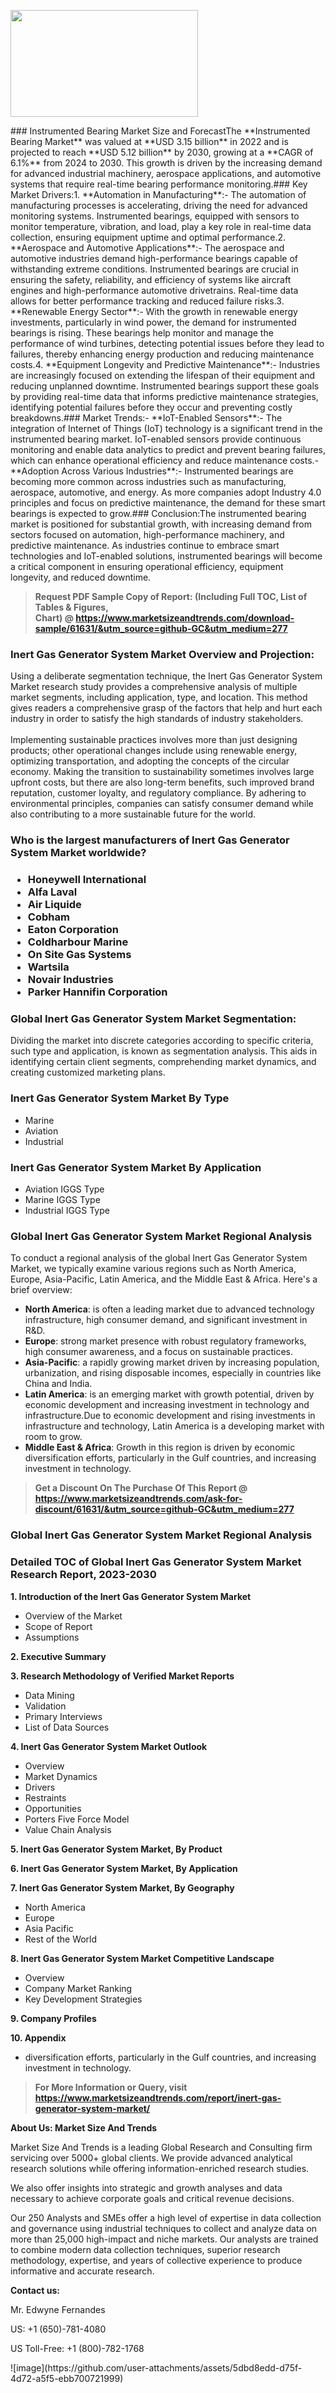 <p><img class="alignnone size-medium wp-image-20088" src="https://ffe5etoiles.com/wp-content/uploads/2024/12/MST1-300x171.png" alt="" width="300" height="171" /></p>### Instrumented Bearing Market Size and ForecastThe **Instrumented Bearing Market** was valued at **USD 3.15 billion** in 2022 and is projected to reach **USD 5.12 billion** by 2030, growing at a **CAGR of 6.1%** from 2024 to 2030. This growth is driven by the increasing demand for advanced industrial machinery, aerospace applications, and automotive systems that require real-time bearing performance monitoring.### Key Market Drivers:1. **Automation in Manufacturing**:- The automation of manufacturing processes is accelerating, driving the need for advanced monitoring systems. Instrumented bearings, equipped with sensors to monitor temperature, vibration, and load, play a key role in real-time data collection, ensuring equipment uptime and optimal performance.2. **Aerospace and Automotive Applications**:- The aerospace and automotive industries demand high-performance bearings capable of withstanding extreme conditions. Instrumented bearings are crucial in ensuring the safety, reliability, and efficiency of systems like aircraft engines and high-performance automotive drivetrains. Real-time data allows for better performance tracking and reduced failure risks.3. **Renewable Energy Sector**:- With the growth in renewable energy investments, particularly in wind power, the demand for instrumented bearings is rising. These bearings help monitor and manage the performance of wind turbines, detecting potential issues before they lead to failures, thereby enhancing energy production and reducing maintenance costs.4. **Equipment Longevity and Predictive Maintenance**:- Industries are increasingly focused on extending the lifespan of their equipment and reducing unplanned downtime. Instrumented bearings support these goals by providing real-time data that informs predictive maintenance strategies, identifying potential failures before they occur and preventing costly breakdowns.### Market Trends:- **IoT-Enabled Sensors**:- The integration of Internet of Things (IoT) technology is a significant trend in the instrumented bearing market. IoT-enabled sensors provide continuous monitoring and enable data analytics to predict and prevent bearing failures, which can enhance operational efficiency and reduce maintenance costs.- **Adoption Across Various Industries**:- Instrumented bearings are becoming more common across industries such as manufacturing, aerospace, automotive, and energy. As more companies adopt Industry 4.0 principles and focus on predictive maintenance, the demand for these smart bearings is expected to grow.### Conclusion:The instrumented bearing market is positioned for substantial growth, with increasing demand from sectors focused on automation, high-performance machinery, and predictive maintenance. As industries continue to embrace smart technologies and IoT-enabled solutions, instrumented bearings will become a critical component in ensuring operational efficiency, equipment longevity, and reduced downtime.</p><blockquote id="" class=""><strong>Request PDF Sample Copy of Report: (Including Full TOC, List of Tables &amp; Figures, Chart)&nbsp;@&nbsp;<strong><a href="https://www.marketsizeandtrends.com/download-sample/61631/&utm_source=github-GC&utm_medium=277" target="_blank">https://www.marketsizeandtrends.com/download-sample/61631/&utm_source=github-GC&utm_medium=277</a></strong></strong></blockquote><h3 id="" class="">Inert Gas Generator System Market&nbsp;Overview and Projection:</h3><p id="" class="">Using a deliberate segmentation technique, the Inert Gas Generator System Market research study provides a comprehensive analysis of multiple market segments, including application, type, and location. This method gives readers a comprehensive grasp of the factors that help and hurt each industry in order to satisfy the high standards of industry stakeholders. <br /> <br />Implementing sustainable practices involves more than just designing products; other operational changes include using renewable energy, optimizing transportation, and adopting the concepts of the circular economy. Making the transition to sustainability sometimes involves large upfront costs, but there are also long-term benefits, such improved brand reputation, customer loyalty, and regulatory compliance. By adhering to environmental principles, companies can satisfy consumer demand while also contributing to a more sustainable future for the world.</p><h3 id="" class="">Who is the largest manufacturers of&nbsp;Inert Gas Generator System Market worldwide?</h3><h3 class=""><p><ul><li>Honeywell International </li><li> Alfa Laval </li><li> Air Liquide </li><li> Cobham </li><li> Eaton Corporation </li><li> Coldharbour Marine </li><li> On Site Gas Systems </li><li> Wartsila </li><li> Novair Industries </li><li> Parker Hannifin Corporation</li></ul></p></h3><h3 id="" class="">Global&nbsp;Inert Gas Generator System Market Segmentation:</h3><p id="" class="">Dividing the market into discrete categories according to specific criteria, such type and application, is known as segmentation analysis. This aids in identifying certain client segments, comprehending market dynamics, and creating customized marketing plans.</p><h3 id="" class="">Inert Gas Generator System Market&nbsp;By Type</h3><p><p><ul><li>Marine</li><li> Aviation</li><li> Industrial</p></li></ul></p></p><h3 id="" class="">Inert Gas Generator System Market&nbsp;By Application</h3><p class=""><p><ul><li>Aviation IGGS Type</li><li> Marine IGGS Type</li><li> Industrial IGGS Type</li></ul></p></p><h3 id="" class="">Global Inert Gas Generator System Market Regional Analysis</h3><p id="" class="">To conduct a regional analysis of the global Inert Gas Generator System Market, we typically examine various regions such as North America, Europe, Asia-Pacific, Latin America, and the Middle East &amp; Africa. Here's a brief overview:</p><ul><li><strong>North America</strong>: is often a leading market due to advanced technology infrastructure, high consumer demand, and significant investment in R&amp;D.</li><li><strong>Europe</strong>: strong market presence with robust regulatory frameworks, high consumer awareness, and a focus on sustainable practices.</li><li><strong>Asia-Pacific</strong>: a rapidly growing market driven by increasing population, urbanization, and rising disposable incomes, especially in countries like China and India.</li><li><strong>Latin America</strong>: is an emerging market with growth potential, driven by economic development and increasing investment in technology and infrastructure.Due to economic development and rising investments in infrastructure and technology, Latin America is a developing market with room to grow.</li><li><strong>Middle East &amp; Africa</strong>: Growth in this region is driven by economic diversification efforts, particularly in the Gulf countries, and increasing investment in technology.</li></ul><blockquote id="" class=""><strong>Get a Discount On The Purchase Of This Report @ <strong><a href="https://www.marketsizeandtrends.com/ask-for-discount/61631/&utm_source=github-GC&utm_medium=277" target="_blank">https://www.marketsizeandtrends.com/ask-for-discount/61631/&utm_source=github-GC&utm_medium=277</a></strong></strong></blockquote><h3 id="" class="">Global Inert Gas Generator System Market Regional Analysis</h3><h3 id="" class="">Detailed TOC of Global Inert Gas Generator System Market Research Report, 2023-2030</h3><p id="" class=""><strong>1. Introduction of the Inert Gas Generator System Market</strong></p><ul><li>Overview of the Market</li><li>Scope of Report</li><li>Assumptions</li></ul><p id="" class=""><strong>2. Executive Summary</strong></p><p id="" class=""><strong>3. Research Methodology of Verified Market Reports</strong></p><ul><li>Data Mining</li><li>Validation</li><li>Primary Interviews</li><li>List of Data Sources</li></ul><p id="" class=""><strong>4. Inert Gas Generator System Market Outlook</strong></p><ul><li>Overview</li><li>Market Dynamics</li><li>Drivers</li><li>Restraints</li><li>Opportunities</li><li>Porters Five Force Model</li><li>Value Chain Analysis</li></ul><p id="" class=""><strong>5. Inert Gas Generator System Market, By Product</strong></p><p id="" class=""><strong>6. Inert Gas Generator System Market, By Application</strong></p><p id="" class=""><strong>7. Inert Gas Generator System Market, By Geography</strong></p><ul><li>North America</li><li>Europe</li><li>Asia Pacific</li><li>Rest of the World</li></ul><p id="" class=""><strong>8. Inert Gas Generator System Market Competitive Landscape</strong></p><ul><li>Overview</li><li>Company Market Ranking</li><li>Key Development Strategies</li></ul><p id="" class=""><strong>9. Company Profiles</strong></p><p id="" class=""><strong>10. Appendix</strong></p><ul><li>diversification efforts, particularly in the Gulf countries, and increasing investment in technology.</li></ul><blockquote id="" class=""><strong>For More Information or Query, visit <strong><strong><a href="https://www.marketsizeandtrends.com/report/inert-gas-generator-system-market/" target="_blank">https://www.marketsizeandtrends.com/report/inert-gas-generator-system-market/</a></strong></strong></strong></blockquote><p id="" class=""><strong>About Us: Market Size And Trends</strong></p><p id="" class="">Market Size And Trends is a leading Global Research and Consulting firm servicing over 5000+ global clients. We provide advanced analytical research solutions while offering information-enriched research studies.</p><p id="" class="">We also offer insights into strategic and growth analyses and data necessary to achieve corporate goals and critical revenue decisions.</p><p id="" class="">Our 250 Analysts and SMEs offer a high level of expertise in data collection and governance using industrial techniques to collect and analyze data on more than 25,000 high-impact and niche markets. Our analysts are trained to combine modern data collection techniques, superior research methodology, expertise, and years of collective experience to produce informative and accurate research.</p><p id="" class=""><strong>Contact us:</strong></p><p id="" class="">Mr. Edwyne Fernandes</p><p id="" class="">US: +1 (650)-781-4080</p><p id="" class="">US Toll-Free: +1 (800)-782-1768</p>
![image](https://github.com/user-attachments/assets/5dbd8edd-d75f-4d72-a5f5-ebb700721999)
